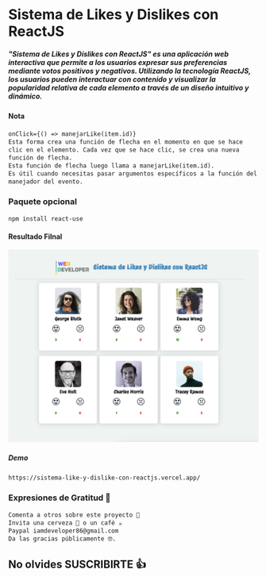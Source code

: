 # Sistema de Likes y Dislikes con ReactJS

##### "Sistema de Likes y Dislikes con ReactJS" es una aplicación web interactiva que permite a los usuarios expresar sus preferencias mediante votos positivos y negativos. Utilizando la tecnología ReactJS, los usuarios pueden interactuar con contenido y visualizar la popularidad relativa de cada elemento a través de un diseño intuitivo y dinámico.

#### Nota

    onClick={() => manejarLike(item.id)}
    Esta forma crea una función de flecha en el momento en que se hace clic en el elemento. Cada vez que se hace clic, se crea una nueva función de flecha.
    Esta función de flecha luego llama a manejarLike(item.id).
    Es útil cuando necesitas pasar argumentos específicos a la función del manejador del evento.

### Paquete opcional

    npm install react-use

#### Resultado Filnal

![](https://raw.githubusercontent.com/urian121/imagenes-proyectos-github/master/like-dislike-con-reactjs.png)


##### Demo

    https://sistema-like-y-dislike-con-reactjs.vercel.app/
    


### Expresiones de Gratitud 🎁

    Comenta a otros sobre este proyecto 📢
    Invita una cerveza 🍺 o un café ☕
    Paypal iamdeveloper86@gmail.com
    Da las gracias públicamente 🤓.

## No olvides SUSCRIBIRTE 👍
